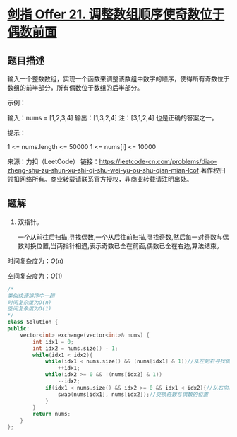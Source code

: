 # [剑指 Offer 21. 调整数组顺序使奇数位于偶数前面](https://leetcode-cn.com/problems/diao-zheng-shu-zu-shun-xu-shi-qi-shu-wei-yu-ou-shu-qian-mian-lcof/)

## 题目描述

输入一个整数数组，实现一个函数来调整该数组中数字的顺序，使得所有奇数位于数组的前半部分，所有偶数位于数组的后半部分。

 

示例：

输入：nums = [1,2,3,4]
输出：[1,3,2,4] 
注：[3,1,2,4] 也是正确的答案之一。


提示：

1 <= nums.length <= 50000
1 <= nums[i] <= 10000

来源：力扣（LeetCode）
链接：https://leetcode-cn.com/problems/diao-zheng-shu-zu-shun-xu-shi-qi-shu-wei-yu-ou-shu-qian-mian-lcof
著作权归领扣网络所有。商业转载请联系官方授权，非商业转载请注明出处。



## 题解

1. 双指针。

   一个从前往后扫描,寻找偶数,一个从后往前扫描,寻找奇数,然后每一对奇数与偶数对换位置,当两指针相遇,表示奇数已全在前面,偶数已全在右边,算法结束。

时间复杂度为：$O(n)$

空间复杂度为：$O(1)$

```cpp
/*
类似快速排序中一趟
时间复杂度为O(n)
空间复杂度为O(1)
*/
class Solution {
public:
    vector<int> exchange(vector<int>& nums) {
        int idx1 = 0;
        int idx2 = nums.size() - 1;
        while(idx1 < idx2){
            while(idx1 < nums.size() && (nums[idx1] & 1))//从左到右寻找偶数
                ++idx1;
            while(idx2 >= 0 && !(nums[idx2] & 1))
                --idx2;
            if(idx1 < nums.size() && idx2 >= 0 && idx1 < idx2){//从右向左寻找奇数
                swap(nums[idx1], nums[idx2]);//交换奇数与偶数的位置
            }
        }
        return nums;
    }
};
```

